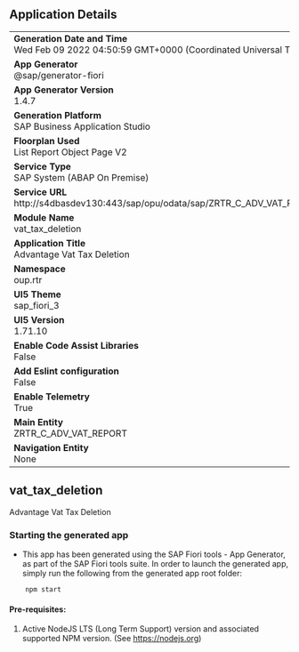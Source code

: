 ## Application Details
|               |
| ------------- |
|**Generation Date and Time**<br>Wed Feb 09 2022 04:50:59 GMT+0000 (Coordinated Universal Time)|
|**App Generator**<br>@sap/generator-fiori|
|**App Generator Version**<br>1.4.7|
|**Generation Platform**<br>SAP Business Application Studio|
|**Floorplan Used**<br>List Report Object Page V2|
|**Service Type**<br>SAP System (ABAP On Premise)|
|**Service URL**<br>http://s4dbasdev130:443/sap/opu/odata/sap/ZRTR_C_ADV_VAT_REPORT_CDS/
|**Module Name**<br>vat_tax_deletion|
|**Application Title**<br>Advantage Vat Tax Deletion|
|**Namespace**<br>oup.rtr|
|**UI5 Theme**<br>sap_fiori_3|
|**UI5 Version**<br>1.71.10|
|**Enable Code Assist Libraries**<br>False|
|**Add Eslint configuration**<br>False|
|**Enable Telemetry**<br>True|
|**Main Entity**<br>ZRTR_C_ADV_VAT_REPORT|
|**Navigation Entity**<br>None|

## vat_tax_deletion

Advantage Vat Tax Deletion

### Starting the generated app

-   This app has been generated using the SAP Fiori tools - App Generator, as part of the SAP Fiori tools suite.  In order to launch the generated app, simply run the following from the generated app root folder:

```
    npm start
```

#### Pre-requisites:

1. Active NodeJS LTS (Long Term Support) version and associated supported NPM version.  (See https://nodejs.org)


